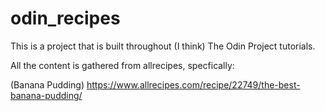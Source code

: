 # odin_recipes
This is a project that is built throughout (I think) The Odin Project tutorials.

All the content is gathered from allrecipes, specfically:

(Banana Pudding)
https://www.allrecipes.com/recipe/22749/the-best-banana-pudding/ 